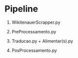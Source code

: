 # Pipeline

1. WikitenauerScrapper.py

2. PreProcessamento.py

3. Traducao.py + Alimentar(s).py

4. PosProcessamento.py